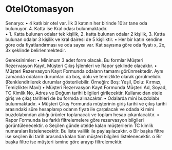 # OtelOtomasyon

	
	
Senaryo:
•	4 katlı bir otel var. İlk 3 katının her birinde 10’ar tane oda bulunuyor. 4. Katta ise Kral odası bulunmaktadır.  
•	1. Katta bulunan odalar tek kişilik, 2. katta bulunan odalar 2 kişilik, 3. Katta bulunan odalar 3 kişilik ve kral dairesi de 5 kişiliktir. 
•	Her bir katın kendine göre oda fiyatlandırması ve oda sayısı var. Kat sayısına göre oda fiyatı x, 2x, 3x şeklinde belirlenmektedir.


Gereksinimler: 
•	Minimum 3 adet form olacak. Bu formlar Müşteri Rezervasyon Kayıt, Müşteri Çıkış İşlemleri ve Rapor şeklinde olacaktır. 
•	Müşteri Rezervasyon Kayıt Formunda odaların tamamı görünmektedir. Aynı zamanda odaların durumları da boş, dolu ve temizlikte olarak görülmelidir. (Renklendirilerek durumlar gösterilebilir. Örneğin: Boş: Yeşil, Dolu: Kırmızı, Temizlikte: Mavi)
•	Müşteri Rezervasyon Kayıt Formunda Müşteri Ad, Soyad, TC Kimlik No, Adres ve Doğum tarihi bilgileri girilecektir.  Kullanıcıdan otele giriş ve çıkış tarihleri de bu formda alınacaktır. 
•	Odalarda mini buzdolabı bulunmaktadır.
•	Müşteri Çıkış Formunda müşterinin giriş tarihi ve çıkış tarihi arasındaki süre hesaplanıp odanın fiyatı ile çarpılacak ve odada ki mini buzdolabından aldığı ürünler toplanacak ve toplam hesap çıkarılacaktır. 
•	Rapor Formunda ise farklı filtrelemelere göre rezervasyon bilgileri görüntülenecektir. 
o	Seçilen günde otelde kalan müşterilerin TC kimlik numaraları listelenecektir. Bu liste valilik ile paylaşılacaktır. 
o	Bir başka filtre ise seçilen iki tarih arasında kalan tüm müşteri bilgileri listelenecektir. 
o	Bir başka filtre ise müşteri ismine göre arayıp filtrelemektir.
